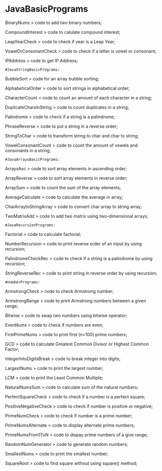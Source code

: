 # JavaBasicPrograms
BinaryNums > code to add two binary numbers;

CompoundInterest > code to calulate compound interest;

LeapYearCheck > code to check if year is a Leap Year;

VowelOrConsonantCheck > code to check if a letter is vowel or consonant;

IPAddress > code to get IP Address;

	#JavaStringBasicPrograms:

BubbleSort > code for an array bubble sorting;

AlphabeticalOrder > code to sort strings in alphabetical order;

CharacterCount > code to count an amount of each character in a string;

DuplicateCharsInString > code to count duplicates in a string;

Palindrome > code to check if a string is a palindrome;

PhraseReverse > code to put a string in a reverse order;

StringToChar > code to transform string to char and char to string;

VowelConsonantCount > code to count the amount of vowels and consonants in a string;

	#JavaArraysBasicPrograms:
ArraysAsc > code to sort array elements in ascending order;

ArrayReverse > code to sort array elements in reverse order;

ArraySum > code to count the sum of the array elements;

AverageCalculate > code to calculate the average in array;

CharArraytoStringArray > code to convert char array to string array;

TwoMatrixAdd > code to add two matrix using two-dimensional arrays;

	#JavaRecursionPrograms:
Factorial > code to calculate factorial;

NumberRecursion > code to print reverse order of an input by using recursion;

PalindromeCheckRec > code to check if a string is a palindrome by using recursion;

StringReverseRec > code to print string in reverse order by using recursion;

	#numberPrograms:
ArmstrongCheck > code to check Armstrong number;

ArmstrongRange > code to print Armstrong numbers between a given range;

Bitwise > code to swap two numbers using bitwise operator;

EvenNums > code to check if numbers are even;

FirstPrimeNums > code to print first (n=100) prime numbers;

GCD > code to calculate Greatest Common Divisor or Highest Common Factor;

IntegerIntoDigitsBreak > code to break integer into digits;

LargestNums > code to print the largest number;

LCM > code to print the Least Common Multiple;

NaturalNumsSum > code to calculate sum of the natural numbers;

PerfectSquareCheck > code to check if a number is a perfect square;

PositiveNegativeCheck > code to check if number is positive or negative;

PrimeNumCheck > code to check if number is a prime number;

PrimeNumsAlternate > code to display alternate prime numbers;

PrimeNumsFrom1ToN > code to dispay prime numbers of a give range;

RandomNumGenerator > code to generate random numbers;

SmallestNums > code to print the smallest number;

SquareRoot > code to find square without using square() method;

